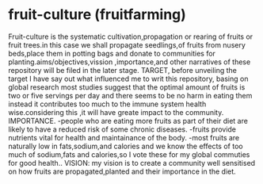 # fruit-culture (fruitfarming)
Fruit-culture is the systematic cultivation,propagation or rearing of fruits or fruit trees.in this case we shall propagate seedlings,of fruits from nusery beds,place them in potting bags and donate to communities for planting.aims/objectives,vission ,importance,and other narratives of these repository will be filed in the later stage.
TARGET,            before unveiling the target I have say out what influenced me to writ this repository, basing on global research most studies suggest that the optimal amount of fruits is two or five servings per day and there seems to be no harm in eating them instead it contributes too much to the immune system health wise.considering this ,it will have greate impact to the community.      IMPORTANCE.     -people who are eating more fruits as part of their diet are likely to have a reduced risk of some chronic diseases.  -fruits provide nutrients vital for health and maintainance of the body.  -most fruits are naturally low in fats,sodium,and calories and we know the effects of too much of sodium,fats and calories,so I vote these for my global commuties for good health..
VISION:            my vision is to create a community well sensitised on how fruits are propagated,planted and their importance in the diet.
